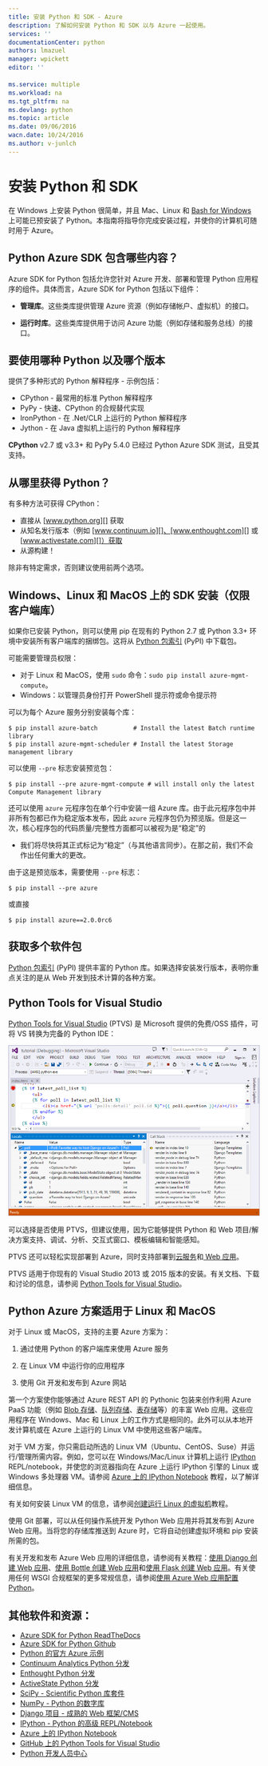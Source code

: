 ```yaml
---
title: 安装 Python 和 SDK - Azure
description: 了解如何安装 Python 和 SDK 以与 Azure 一起使用。
services: ''
documentationCenter: python
authors: lmazuel
manager: wpickett
editor: ''

ms.service: multiple
ms.workload: na
ms.tgt_pltfrm: na
ms.devlang: python
ms.topic: article
ms.date: 09/06/2016
wacn.date: 10/24/2016
ms.author: v-junlch
---
```


# 安装 Python 和 SDK

在 Windows 上安装 Python 很简单，并且 Mac、Linux 和 [Bash for Windows](https://msdn.microsoft.com/commandline/wsl/about) 上可能已预安装了 Python。本指南将指导你完成安装过程，并使你的计算机可随时用于 Azure。

## Python Azure SDK 包含哪些内容？

Azure SDK for Python 包括允许您针对 Azure 开发、部署和管理 Python 应用程序的组件。具体而言，Azure SDK for Python 包括以下组件：

* **管理库**。这些类库提供管理 Azure 资源（例如存储帐户、虚拟机）的接口。

* **运行时库**。这些类库提供用于访问 Azure 功能（例如存储和服务总线）的接口。

## 要使用哪种 Python 以及哪个版本

提供了多种形式的 Python 解释程序 - 示例包括：

* CPython - 最常用的标准 Python 解释程序
* PyPy - 快速、CPython 的合规替代实现
* IronPython - 在 .Net/CLR 上运行的 Python 解释程序
* Jython - 在 Java 虚拟机上运行的 Python 解释程序

**CPython** v2.7 或 v3.3+ 和 PyPy 5.4.0 已经过 Python Azure SDK 测试，且受其支持。

## 从哪里获得 Python？

有多种方法可获得 CPython：

* 直接从 [www.python.org][] 获取
* 从知名发行版本（例如 [www.continuum.io][]、[www.enthought.com][] 或 [www.activestate.com][]）获取
* 从源构建！

除非有特定需求，否则建议使用前两个选项。

## Windows、Linux 和 MacOS 上的 SDK 安装（仅限客户端库）

如果你已安装 Python，则可以使用 pip 在现有的 Python 2.7 或 Python 3.3+ 环境中安装所有客户端库的捆绑包。这将从 [Python 包索引][] (PyPI) 中下载包。

可能需要管理员权限：

- 对于 Linux 和 MacOS，使用 `sudo` 命令：`sudo pip install azure-mgmt-compute`。
- Windows：以管理员身份打开 PowerShell 提示符或命令提示符

可以为每个 Azure 服务分别安装每个库：

```console
$ pip install azure-batch          # Install the latest Batch runtime library
$ pip install azure-mgmt-scheduler # Install the latest Storage management library
```

可以使用 `--pre` 标志安装预览包：

```console
$ pip install --pre azure-mgmt-compute # will install only the latest Compute Management library
```

还可以使用 `azure` 元程序包在单个行中安装一组 Azure 库。由于此元程序包中并非所有包都已作为稳定版本发布，因此 `azure` 元程序包仍为预览版。但是这一次，核心程序包的代码质量/完整性方面都可以被视为是“稳定”的
- 我们将尽快将其正式标记为“稳定”（与其他语言同步）。在那之前，我们不会作出任何重大的更改。

由于这是预览版本，需要使用 `--pre` 标志：

```console
$ pip install --pre azure
```

或直接

```console
$ pip install azure==2.0.0rc6
```

## 获取多个软件包

[Python 包索引][] (PyPI) 提供丰富的 Python 库。如果选择安装发行版本，表明你重点关注的是从 Web 开发到技术计算的各种方案。

## Python Tools for Visual Studio

[Python Tools for Visual Studio][] (PTVS) 是 Microsoft 提供的免费/OSS 插件，可将 VS 转换为完备的 Python IDE：

![how-to-install-python-ptvs](./media/python-how-to-install/how-to-install-python-ptvs.png)  

可以选择是否使用 PTVS，但建议使用，因为它能够提供 Python 和 Web 项目/解决方案支持、调试、分析、交互式窗口、模板编辑和智能感知。

PTVS 还可以轻松实现部署到 Azure，同时支持部署到[云服务][]和[ Web 应用][]。

PTVS 适用于你现有的 Visual Studio 2013 或 2015 版本的安装。有关文档、下载和讨论的信息，请参阅 [Python Tools for Visual Studio]。

## Python Azure 方案适用于 Linux 和 MacOS

对于 Linux 或 MacOS，支持的主要 Azure 方案为：

1. 通过使用 Python 的客户端库来使用 Azure 服务

2. 在 Linux VM 中运行你的应用程序

3. 使用 Git 开发和发布到 Azure 网站

第一个方案使你能够通过 Azure REST API 的 Pythonic 包装来创作利用 Azure PaaS 功能（例如 [Blob 存储][]、[队列存储][]、[表存储][]等）的丰富 Web 应用。这些应用程序在 Windows、Mac 和 Linux 上的工作方式是相同的。此外可以从本地开发计算机或在 Azure 上运行的 Linux VM 中使用这些客户端库。

对于 VM 方案，你只需启动所选的 Linux VM（Ubuntu、CentOS、Suse）并运行/管理所需内容。例如，您可以在 Windows/Mac/Linux 计算机上运行 [IPython][] REPL/notebook，并使您的浏览器指向在 Azure 上运行 IPython 引擎的 Linux 或 Windows 多处理器 VM。请参阅 [Azure 上的 IPython Notebook][] 教程，以了解详细信息。

有关如何安装 Linux VM 的信息，请参阅[创建运行 Linux 的虚拟机][]教程。

使用 Git 部署，可以从任何操作系统开发 Python Web 应用并将其发布到 Azure Web 应用。当将您的存储库推送到 Azure 时，它将自动创建虚拟环境和 pip 安装所需的包。

有关开发和发布 Azure Web 应用的详细信息，请参阅有关教程：[使用 Django 创建 Web 应用][]、[使用 Bottle 创建 Web 应用][]和[使用 Flask 创建 Web 应用][]。有关使用任何 WSGI 合规框架的更多常规信息，请参阅[使用 Azure Web 应用配置 Python][]。

## 其他软件和资源：

* [Azure SDK for Python ReadTheDocs](http://azure-sdk-for-python.readthedocs.io/en/latest/)
* [Azure SDK for Python Github](https://github.com/Azure/azure-sdk-for-python)
* [Python 的官方 Azure 示例](https://azure.microsoft.com/documentation/samples/?platform=python)
* [Continuum Analytics Python 分发][]
* [Enthought Python 分发][]
* [ActiveState Python 分发][]
* [SciPy - Scientific Python 库套件][]
* [NumPy - Python 的数字库][]
* [Django 项目 - 成熟的 Web 框架/CMS][]
* [IPython - Python 的高级 REPL/Notebook][]
* [Azure 上的 IPython Notebook][]
* [GitHub 上的 Python Tools for Visual Studio][]
* [Python 开发人员中心](https://www.azure.cn/develop/python/)

[Continuum Analytics Python 分发]: http://continuum.io
[Enthought Python 分发]: http://www.enthought.com
[ActiveState Python 分发]: http://www.activestate.com
[www.python.org]: http://www.python.org
[www.continuum.io]: http://continuum.io
[www.enthought.com]: http://www.enthought.com
[www.activestate.com]: http://www.activestate.com
[SciPy - Scientific Python 库套件]: http://www.scipy.org
[NumPy - Python 的数字库]: http://www.numpy.org
[Django 项目 - 成熟的 Web 框架/CMS]: http://www.djangoproject.com
[IPython - Python 的高级 REPL/Notebook]: http://ipython.org
[IPython]: http://ipython.org
[Azure 上的 IPython Notebook]: ./virtual-machines/virtual-machines-linux-jupyter-notebook.md
[云服务]: ./cloud-services/cloud-services-python-ptvs.md
[ Web 应用]: ./app-service-web/web-sites-python-ptvs-django-mysql.md
[Python Tools for Visual Studio]: https://www.visualstudio.com/vs/python/
[GitHub 上的 Python Tools for Visual Studio]: http://microsoft.github.io/PTVS/
[Python 包索引]: http://pypi.python.org/pypi
[Microsoft Azure SDK for Python 2.7]: http://go.microsoft.com/fwlink/?LinkId=254281
[Microsoft Azure SDK for Python 3.4]: http://go.microsoft.com/fwlink/?LinkID=516990
[创建运行 Linux 的虚拟机]: ./virtual-machines/virtual-machines-linux-quick-create-portal.md
[使用 Django 创建 Web 应用]: ./app-service-web/web-sites-python-create-deploy-django-app.md
[使用 Bottle 创建 Web 应用]: ./app-service-web/web-sites-python-create-deploy-bottle-app.md
[使用 Flask 创建 Web 应用]: ./app-service-web/web-sites-python-create-deploy-flask-app.md
[使用 Azure Web 应用配置 Python]: ./app-service-web/web-sites-python-configure.md
[表存储]: ./storage/storage-python-how-to-use-table-storage.md
[队列存储]: ./storage/storage-python-how-to-use-queue-storage.md
[Blob 存储]: ./storage/storage-python-how-to-use-blob-storage.md

<!---HONumber=Mooncake_1017_2016-->